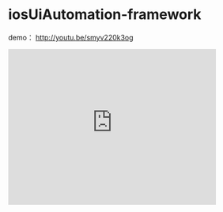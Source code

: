 iosUiAutomation-framework
=========================


demo：
http://youtu.be/smyv220k3og


<iframe width="420" height="315" src="https://www.youtube.com/embed/smyv220k3og" frameborder="0" allowfullscreen></iframe>
